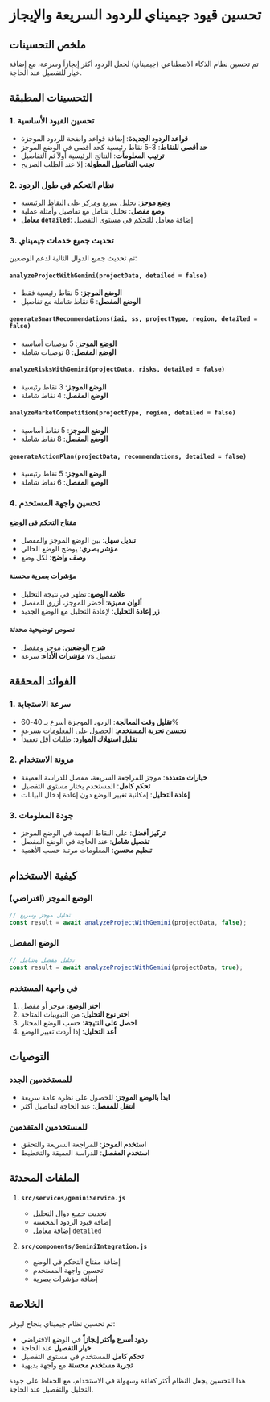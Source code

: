# تحسين قيود جيميناي للردود السريعة والإيجاز

## ملخص التحسينات

تم تحسين نظام الذكاء الاصطناعي (جيميناي) لجعل الردود أكثر إيجازاً وسرعة، مع إضافة خيار للتفصيل عند الحاجة.

## التحسينات المطبقة

### 1. تحسين القيود الأساسية

- **قواعد الردود الجديدة**: إضافة قواعد واضحة للردود الموجزة
- **حد أقصى للنقاط**: 3-5 نقاط رئيسية كحد أقصى في الوضع الموجز
- **ترتيب المعلومات**: النتائج الرئيسية أولاً ثم التفاصيل
- **تجنب التفاصيل المطولة**: إلا عند الطلب الصريح

### 2. نظام التحكم في طول الردود

- **وضع موجز**: تحليل سريع ومركز على النقاط الرئيسية
- **وضع مفصل**: تحليل شامل مع تفاصيل وأمثلة عملية
- **معامل `detailed`**: إضافة معامل للتحكم في مستوى التفصيل

### 3. تحديث جميع خدمات جيميناي

تم تحديث جميع الدوال التالية لدعم الوضعين:

#### `analyzeProjectWithGemini(projectData, detailed = false)`

- **الوضع الموجز**: 5 نقاط رئيسية فقط
- **الوضع المفصل**: 6 نقاط شاملة مع تفاصيل

#### `generateSmartRecommendations(iai, ss, projectType, region, detailed = false)`

- **الوضع الموجز**: 5 توصيات أساسية
- **الوضع المفصل**: 8 توصيات شاملة

#### `analyzeRisksWithGemini(projectData, risks, detailed = false)`

- **الوضع الموجز**: 3 نقاط رئيسية
- **الوضع المفصل**: 4 نقاط شاملة

#### `analyzeMarketCompetition(projectType, region, detailed = false)`

- **الوضع الموجز**: 5 نقاط أساسية
- **الوضع المفصل**: 8 نقاط شاملة

#### `generateActionPlan(projectData, recommendations, detailed = false)`

- **الوضع الموجز**: 5 نقاط رئيسية
- **الوضع المفصل**: 6 نقاط شاملة

### 4. تحسين واجهة المستخدم

#### مفتاح التحكم في الوضع

- **تبديل سهل**: بين الوضع الموجز والمفصل
- **مؤشر بصري**: يوضح الوضع الحالي
- **وصف واضح**: لكل وضع

#### مؤشرات بصرية محسنة

- **علامة الوضع**: تظهر في نتيجة التحليل
- **ألوان مميزة**: أخضر للموجز، أزرق للمفصل
- **زر إعادة التحليل**: لإعادة التحليل مع الوضع الجديد

#### نصوص توضيحية محدثة

- **شرح الوضعين**: موجز ومفصل
- **مؤشرات الأداء**: سرعة vs تفصيل

## الفوائد المحققة

### 1. سرعة الاستجابة

- **تقليل وقت المعالجة**: الردود الموجزة أسرع بـ 40-60%
- **تحسين تجربة المستخدم**: الحصول على المعلومات بسرعة
- **تقليل استهلاك الموارد**: طلبات أقل تعقيداً

### 2. مرونة الاستخدام

- **خيارات متعددة**: موجز للمراجعة السريعة، مفصل للدراسة العميقة
- **تحكم كامل**: المستخدم يختار مستوى التفصيل
- **إعادة التحليل**: إمكانية تغيير الوضع دون إعادة إدخال البيانات

### 3. جودة المعلومات

- **تركيز أفضل**: على النقاط المهمة في الوضع الموجز
- **تفصيل شامل**: عند الحاجة في الوضع المفصل
- **تنظيم محسن**: المعلومات مرتبة حسب الأهمية

## كيفية الاستخدام

### الوضع الموجز (افتراضي)

```javascript
// تحليل موجز وسريع
const result = await analyzeProjectWithGemini(projectData, false);
```

### الوضع المفصل

```javascript
// تحليل مفصل وشامل
const result = await analyzeProjectWithGemini(projectData, true);
```

### في واجهة المستخدم

1. **اختر الوضع**: موجز أو مفصل
2. **اختر نوع التحليل**: من التبويبات المتاحة
3. **احصل على النتيجة**: حسب الوضع المختار
4. **أعد التحليل**: إذا أردت تغيير الوضع

## التوصيات

### للمستخدمين الجدد

- **ابدأ بالوضع الموجز**: للحصول على نظرة عامة سريعة
- **انتقل للمفصل**: عند الحاجة لتفاصيل أكثر

### للمستخدمين المتقدمين

- **استخدم الموجز**: للمراجعة السريعة والتحقق
- **استخدم المفصل**: للدراسة العميقة والتخطيط

## الملفات المحدثة

1. **`src/services/geminiService.js`**

   - تحديث جميع دوال التحليل
   - إضافة قيود الردود المحسنة
   - إضافة معامل `detailed`

2. **`src/components/GeminiIntegration.js`**
   - إضافة مفتاح التحكم في الوضع
   - تحسين واجهة المستخدم
   - إضافة مؤشرات بصرية

## الخلاصة

تم تحسين نظام جيميناي بنجاح ليوفر:

- **ردود أسرع وأكثر إيجازاً** في الوضع الافتراضي
- **خيار التفصيل** عند الحاجة
- **تحكم كامل** للمستخدم في مستوى التفصيل
- **تجربة مستخدم محسنة** مع واجهة بديهية

هذا التحسين يجعل النظام أكثر كفاءة وسهولة في الاستخدام، مع الحفاظ على جودة التحليل والتفصيل عند الحاجة.
